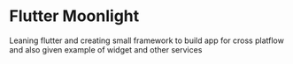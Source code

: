 # Flutter Moonlight

Leaning flutter and creating small framework to build app for cross platflow and also given example of widget and other services
